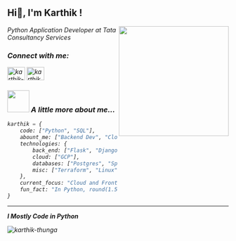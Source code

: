 <h2>Hi👋, I'm Karthik !</h2>
<img align='right' src="https://media.giphy.com/media/WtTnAfZn6aVJfBzlN3/giphy.gif" width="250">
<p><em>Python Application Developer at Tata Consultancy Services</p>
<h3 align="left">Connect with me:</h3>
<p align="left">
<a href="https://linkedin.com/in/karthik-thunga" target="blank"><img align="center" src="https://raw.githubusercontent.com/rahuldkjain/github-profile-readme-generator/master/src/images/icons/Social/linked-in-alt.svg" alt="karthik-thunga" height="30" width="40" /></a>
<a href="https://www.leetcode.com/karthik_thunga" target="blank"><img align="center" src="https://raw.githubusercontent.com/rahuldkjain/github-profile-readme-generator/master/src/images/icons/Social/leet-code.svg" alt="karthik_thunga" height="30" width="40" /></a>
</p>

### <img src="https://media.giphy.com/media/VgCDAzcKvsR6OM0uWg/giphy.gif" width="50"> A little more about me...  

```python
karthik = {
    code: ["Python", "SQL"],
    abount_me: ["Backend Dev", "Cloud Engineer"],
    technologies: {
        back_end: ["Flask", "Django", "FastAPI"],
        cloud: ["GCP"],
        databases: ["Postgres", "Spanner", "sqlite"],
        misc: ["Terraform", "Linux"]
    },
    current_focus: "Cloud and FrontEnd",
    fun_fact: "In Python, round(1.5) == round(2.5)"
}
```
---

**I Mostly Code in Python** 

<p><img align="left" src="https://github-readme-stats.vercel.app/api/top-langs?username=karthik-thunga&show_icons=true&locale=en&layout=compact" alt="karthik-thunga" /></p>
